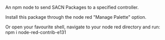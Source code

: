 An npm node to send SACN Packages to a specified controller.

Install this package through the node red "Manage Palette" option.

Or open your favourite shell, navigate to your node red directory and run:
npm i node-red-contrib-e131
 

